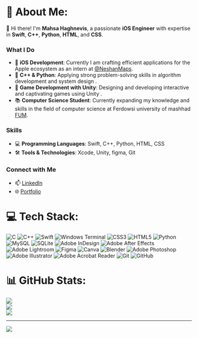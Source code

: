 # 💫 About Me:

👋 Hi there! I'm **Mahsa Haghnevis**, a passionate **iOS Engineer** with expertise in **Swift**, **C++**, **Python**, **HTML**, and **CSS**. 


### What I Do
- 🔭 **iOS Development**: Currently I am crafting efficient applications for the Apple ecosystem as an intern at [@NeshanMaps](https://neshan.org).
- 🧩 **C++ & Python**: Applying strong problem-solving skills in algorithm development and system design . 
- 🌱 **Game Development with Unity**: Designing and developing interactive and captivating games using Unity .
- 📚 **Computer Science Student**: Currently expanding my knowledge and skills in the field of computer science at Ferdowsi university of mashhad [FUM](https://en.um.ac.ir/).


### Skills
- 💻 **Programming Languages**: Swift, C++, Python, HTML, CSS
- 🛠 **Tools & Technologies**: Xcode, Unity, figma, Git

### Connect with Me
- 📫 [LinkedIn](https://www.linkedin.com/in/mahsa-haghnevis)
- 🌐 [Portfolio](https://mahsahaghnevis.github.io/)

# 💻 Tech Stack:
![C](https://img.shields.io/badge/c-%2300599C.svg?style=flat&logo=c&logoColor=white) ![C++](https://img.shields.io/badge/c++-%2300599C.svg?style=flat&logo=c%2B%2B&logoColor=white) ![Swift](https://img.shields.io/badge/swift-F54A2A?style=flat&logo=swift&logoColor=white) ![Windows Terminal](https://img.shields.io/badge/Windows%20Terminal-%234D4D4D.svg?style=flat&logo=windows-terminal&logoColor=white) ![CSS3](https://img.shields.io/badge/css3-%231572B6.svg?style=flat&logo=css3&logoColor=white) ![HTML5](https://img.shields.io/badge/html5-%23E34F26.svg?style=flat&logo=html5&logoColor=white) ![Python](https://img.shields.io/badge/python-3670A0?style=flat&logo=python&logoColor=ffdd54) ![MySQL](https://img.shields.io/badge/mysql-4479A1.svg?style=flat&logo=mysql&logoColor=white) ![SQLite](https://img.shields.io/badge/sqlite-%2307405e.svg?style=flat&logo=sqlite&logoColor=white) ![Adobe InDesign](https://img.shields.io/badge/Adobe%20InDesign-49021F?style=flat&logo=adobeindesign&logoColor=FF3366) ![Adobe After Effects](https://img.shields.io/badge/Adobe%20After%20Effects-9999FF.svg?style=flat&logo=Adobe%20After%20Effects&logoColor=white) ![Adobe Lightroom](https://img.shields.io/badge/Adobe%20Lightroom-31A8FF.svg?style=flat&logo=Adobe%20Lightroom&logoColor=white) ![Figma](https://img.shields.io/badge/figma-%23F24E1E.svg?style=flat&logo=figma&logoColor=white) ![Canva](https://img.shields.io/badge/Canva-%2300C4CC.svg?style=flat&logo=Canva&logoColor=white) ![Blender](https://img.shields.io/badge/blender-%23F5792A.svg?style=flat&logo=blender&logoColor=white) ![Adobe Photoshop](https://img.shields.io/badge/adobe%20photoshop-%2331A8FF.svg?style=flat&logo=adobe%20photoshop&logoColor=white) ![Adobe Illustrator](https://img.shields.io/badge/adobe%20illustrator-%23FF9A00.svg?style=flat&logo=adobe%20illustrator&logoColor=white) ![Adobe Acrobat Reader](https://img.shields.io/badge/Adobe%20Acrobat%20Reader-EC1C24.svg?style=flat&logo=Adobe%20Acrobat%20Reader&logoColor=white) ![Git](https://img.shields.io/badge/git-%23F05033.svg?style=flat&logo=git&logoColor=white) ![GitHub](https://img.shields.io/badge/github-%23121011.svg?style=flat&logo=github&logoColor=white)
# 📊 GitHub Stats:
![](https://github-readme-stats.vercel.app/api?username=MahsaHaghnevis&theme=merko&hide_border=false&include_all_commits=false&count_private=false)<br/>
![](https://github-readme-streak-stats.herokuapp.com/?user=MahsaHaghnevis&theme=merko&hide_border=false)<br/>
![](https://github-readme-stats.vercel.app/api/top-langs/?username=MahsaHaghnevis&theme=merko&hide_border=false&include_all_commits=false&count_private=false&layout=compact)

---
[![](https://visitcount.itsvg.in/api?id=MahsaHaghnevis&icon=2&color=0)](https://visitcount.itsvg.in)

<!-- Proudly created with GPRM ( https://gprm.itsvg.in ) -->
